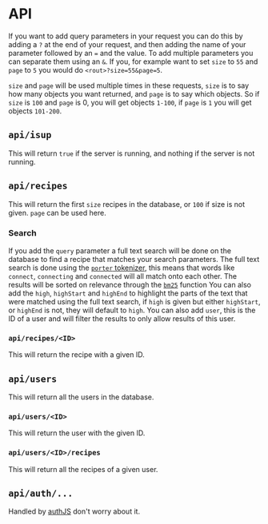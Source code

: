 # API

If you want to add query parameters in your request you can do this by adding a `?` at the end of your request,
and then adding the name of your parameter followed by an `=` and the value.
To add multiple parameters you can separate them using an `&`.
If you, for example want to set `size` to `55` and `page` to `5` you would do `<rout>?size=55&page=5`.

`size` and `page` will be used multiple times in these requests,
`size` is to say how many objects you want returned, and `page` is to say which objects.
So if `size` is `100` and `page` is 0, you will get objects `1-100`, if `page` is `1` you will get objects `101-200`.

## `api/isup`

This will return `true` if the server is running,
and nothing if the server is not running.

## `api/recipes`

This will return the first `size` recipes in the database, or `100` if size is not given.
`page` can be used here.

### Search

If you add the `query` parameter a full text search will be done on the database to find a recipe that matches your search parameters.
The full text search is done using the [`porter` tokenizer](https://www.sqlite.org/fts5.html#porter_tokenizer), this means that words like `connect`, `connecting` and `connected` will all match onto each other.
The results will be sorted on relevance through the [`bm25`](https://www.sqlite.org/fts5.html#the_bm25_function) function
You can also add the `high`, `highStart` and `highEnd` to highlight the parts of the text that were matched using the full text search, if `high` is given but either `highStart`, or `highEnd` is not, they will default to `high`.
You can also add `user`, this is the ID of a user and will filter the results to only allow results of this user.

### `api/recipes/<ID>`

This will return the recipe with a given ID.

## `api/users`

This will return all the users in the database.

### `api/users/<ID>`

This will return the user with the given ID.

### `api/users/<ID>/recipes`

This will return all the recipes of a given user.

## `api/auth/...`

Handled by [authJS](https://authjs.dev/) don't worry about it.
